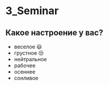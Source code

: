# 3_Seminar

## Какое настроение у вас?
* веселое :smiley:
* грустное :unamused:
* нейтральное
* рабочее
* осеннее
* сонливое

